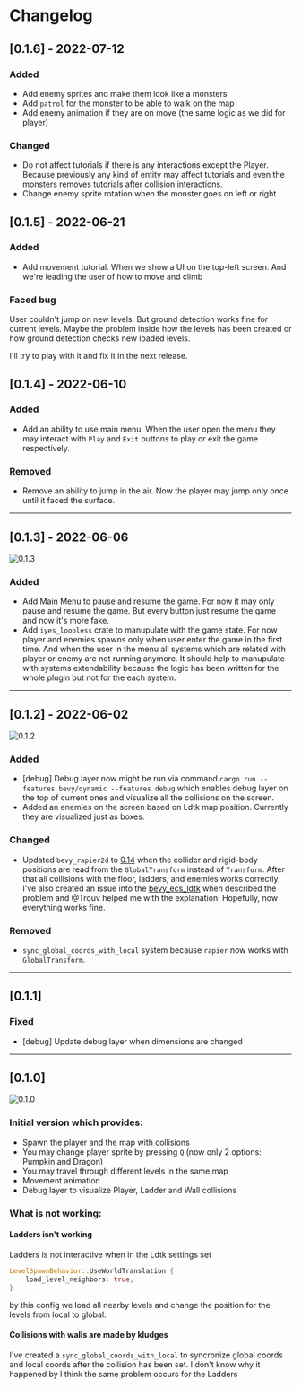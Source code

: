 # Changelog

## [0.1.6] - 2022-07-12

### Added
- Add enemy sprites and make them look like a monsters
- Add `patrol` for the monster to be able to walk on the map
- Add enemy animation if they are on move (the same logic as we did for player)

### Changed
- Do not affect tutorials if there is any interactions except the Player. Because previously any kind of entity may 
  affect tutorials and even the monsters removes tutorials after collision interactions.
- Change enemy sprite rotation when the monster goes on left or right

## [0.1.5] - 2022-06-21

### Added
- Add movement tutorial. When we show a UI on the top-left screen. And we're leading the user of how to move and climb

### Faced bug
User couldn't jump on new levels. But ground detection
works fine for current levels. Maybe the problem inside
how the levels has been created or how ground detection
checks new loaded levels.

I'll try to play with it and fix it in the next release.

## [0.1.4] - 2022-06-10

### Added
- Add an ability to use main menu. When the user open the menu they may interact with `Play` and `Exit` buttons to play or exit the game respectively.

### Removed
- Remove an ability to jump in the air. Now the player may jump only once until it faced the surface.

---

## [0.1.3] - 2022-06-06
![0.1.3](./docs/dungeon_rogue_0_1_3.gif)

### Added
- Add Main Menu to pause and resume the game. For now it may only pause and resume the game. But every button just resume the game and now it's more fake.
- Add `iyes_loopless` crate to manupulate with the game state. For now player and enemies spawns only when user enter the game in the first time. And when the user in the menu all systems which are related with player or enemy are not running anymore. It should help to manupulate with systems extendability because the logic has been written for the whole plugin but not for the each system.

---

## [0.1.2] - 2022-06-02
![0.1.2](./docs/dungeon_rogue_0_1_2.gif)

### Added
- [debug] Debug layer now might be run via command `cargo run --features bevy/dynamic --features debug` which enables debug layer on the top of current ones and visualize all the collisions on the screen.
- Added an enemies on the screen based on Ldtk map position. Currently they are visualized just as boxes.

### Changed
- Updated `bevy_rapier2d` to [0.14](https://github.com/dimforge/bevy_rapier/pull/181) when the collider and rigid-body positions are read from the `GlobalTransform` instead of `Transform`.
After that all collisions with the floor, ladders, and enemies works correctly. 
I've also created an issue into the [bevy_ecs_ldtk](https://github.com/Trouv/bevy_ecs_ldtk/issues/89) when described the problem and @Trouv helped me with the explanation.
Hopefully, now everything works fine.

### Removed
- `sync_global_coords_with_local` system because `rapier` now works with `GlobalTransform`.

---

## [0.1.1]
### Fixed
- [debug] Update debug layer when dimensions are changed

---

## [0.1.0]
![0.1.0](./docs/dungeon_rogue_0_1_0.gif)

### Initial version which provides:
- Spawn the player and the map with collisions
- You may change player sprite by pressing `Q` (now only 2 options: Pumpkin and Dragon)
- You may travel through different levels in the same map
- Movement animation
- Debug layer to visualize Player, Ladder and Wall collisions

### What is not working:
#### Ladders isn't working
Ladders is not interactive when in the Ldtk settings set
```rust
LevelSpawnBehavior::UseWorldTranslation {
    load_level_neighbors: true,
}
```
by this config we load all nearby levels and change the position for the
levels from local to global.

#### Collisions with walls are made by kludges
I've created a `sync_global_coords_with_local` to syncronize global coords
and local coords after the collision has been set.
I don't know why it happened by I think the same problem occurs for the
Ladders
